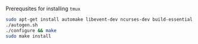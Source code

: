 Prerequsites for installing `tmux` 

```bash
sudo apt-get install automake libevent-dev ncurses-dev build-essential bison pkg-config
./autogen.sh
./configure && make
sudo make install
```
